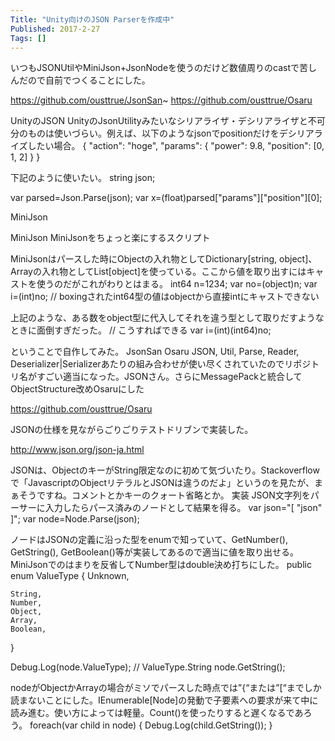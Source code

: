 ```yaml
---
Title: "Unity向けのJSON Parserを作成中"
Published: 2017-2-27
Tags: []
---
```


いつもJSONUtilやMiniJson+JsonNodeを使うのだけど数値周りのcastで苦しんだので自前でつくることにした。

https://github.com/ousttrue/JsonSan~
https://github.com/ousttrue/Osaru


UnityのJSON
UnityのJsonUtilityみたいなシリアライザ・デシリアライザと不可分のものは使いづらい。例えば、以下のようなjsonでpositionだけをデシリアライズしたい場合。
{
    "action": "hoge",
    "params": {
        "power": 9.8,
        "position": [0, 1, 2]
    }
}

下記のように使いたい。
string json;

var parsed=Json.Parse(json);
var x=(float)parsed["params"]["position"][0];

MiniJson

MiniJson
MiniJsonをちょっと楽にするスクリプト

MiniJsonはパースした時にObjectの入れ物としてDictionary[string, object]、Arrayの入れ物としてList[object]を使っている。ここから値を取り出すにはキャストを使うのだがこれがわりとはまる。
int64 n=1234;
var no=(object)n;
var i=(int)no; // boxingされたint64型の値はobjectから直接intにキャストできない

上記のような、ある数をobject型に代入してそれを違う型として取りだすようなときに面倒すぎだった。
// こうすればできる
var i=(int)(int64)no;

ということで自作してみた。
JsonSan Osaru
JSON, Util, Parse, Reader, Deserializer|Serializerあたりの組み合わせが使い尽くされていたのでリポジトリ名がすごい適当になった。JSONさん。さらにMessagePackと統合してObjectStructure改めOsaruにした

https://github.com/ousttrue/Osaru

JSONの仕様を見ながらごりごりテストドリブンで実装した。

http://www.json.org/json-ja.html

JSONは、ObjectのキーがString限定なのに初めて気づいたり。Stackoverflowで「JavascriptのObjectリテラルとJSONは違うのだよ」というのを見たが、まぁそうですね。コメントとかキーのクォート省略とか。
実装
JSON文字列をパーサーに入力したらパース済みのノードとして結果を得る。
var json="[ \"json\" ]";
var node=Node.Parse(json);

ノードはJSONの定義に沿った型をenumで知っていて、GetNumber(), GetString(), GetBoolean()等が実装してあるので適当に値を取り出せる。MiniJsonでのはまりを反省してNumber型はdouble決め打ちにした。
public enum ValueType
{
    Unknown,

    String,
    Number,
    Object,
    Array,
    Boolean,
}

Debug.Log(node.ValueType); // ValueType.String
node.GetString();

nodeがObjectかArrayの場合がミソでパースした時点では”{“または”[“までしか読まないことにした。IEnumerable[Node]の発動で子要素への要求が来て中に読み進む。使い方によっては軽量。Count()を使ったりすると遅くなるであろう。
foreach(var child in node)
{
    Debug.Log(child.GetString());
}


